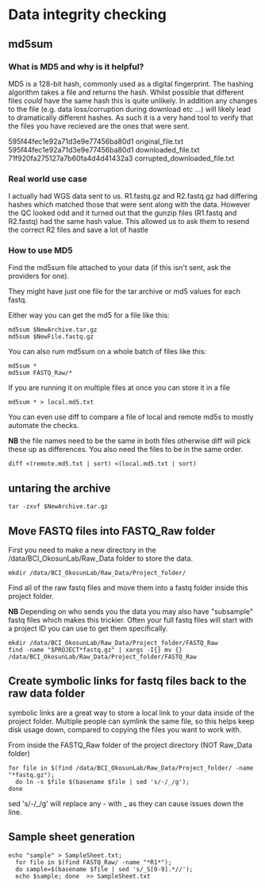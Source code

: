 # Data integrity checking

## md5sum

### What is MD5 and why is it helpful?

MD5 is a 128-bit hash, commonly used as a digital fingerprint. The hashing algorithm takes a file and returns the hash. Whilst possible that different files *could* have the same hash this is quite unlikely. In addition any changes to the file (e.g. data loss/corruption during download etc ...) will likely lead to dramatically different hashes. As such it is a very hand tool to verify that the files you have recieved are the ones that were sent.

595f44fec1e92a71d3e9e77456ba80d1 original_file.txt 
595f44fec1e92a71d3e9e77456ba80d1 downloaded_file.txt 
71f920fa275127a7b60fa4d4d41432a3 corrupted_downloaded_file.txt 

### Real world use case

I actually had WGS data sent to us. R1.fastq.gz and R2.fastq.gz had differing hashes which matched those that were sent along with the data. However the QC looked odd and it turned out that the gunzip files (R1.fastq and R2.fastq) had the same hash value. This allowed us to ask them to resend the correct R2 files and save a lot of hastle

### How to use MD5

Find the md5sum file attached to your data (if this isn't sent, ask the providers for one).

They might have just one file for the tar archive or md5 values for each fastq.

Either way you can get the md5 for a file like this:

```
md5sum $NewArchive.tar.gz
md5sum $NewFile.fastq.gz
```

You can also rum md5sum on a whole batch of files like this:

```
md5sum *
md5sum FASTQ_Raw/*
```

If you are running it on multiple files at once you can store it in a file

```
md5sum * > local.md5.txt
```

You can even use diff to compare a file of local and remote md5s to mostly automate the checks.

**NB** the file names need to be the same in both files otherwise diff will pick these up as differences. You also need the files to be in the same order. 

```
diff <(remote.md5.txt | sort) <(local.md5.txt | sort)
```

## untaring the archive

```
tar -zxvf $NewArchive.tar.gz
```


## Move FASTQ files into FASTQ_Raw folder

First you need to make a new directory in the /data/BCI_OkosunLab/Raw_Data folder to store the data.

```
mkdir /data/BCI_OkosunLab/Raw_Data/Project_folder/
```

Find all of the raw fastq files and move them into a fastq folder inside this project folder.

**NB** Depending on who sends you the data you may also have "subsample" fastq files which makes this trickier. Often your full fastq files will start with a project ID you can use to get them specifically. 

```
mkdir /data/BCI_OkosunLab/Raw_Data/Project_folder/FASTQ_Raw
find -name "$PROJECT*fastq.gz" | xargs -I{} mv {} /data/BCI_OkosunLab/Raw_Data/Project_folder/FASTQ_Raw
```

## Create symbolic links for fastq files back to the raw data folder

symbolic links are a great way to store a local link to your data inside of the project folder. Multiple people can symlink the same file, so this helps keep disk usage down, compared to copying the files you want to work with.

From inside the FASTQ_Raw folder of the project directory (NOT Raw_Data folder)

```
for file in $(find /data/BCI_OkosunLab/Raw_Data/Project_folder/ -name "*fastq.gz"); 
  do ln -s $file $(basename $file | sed 's/-/_/g');
done
```

sed 's/-/_/g' will replace any - with _ as they can cause issues down the line.

## Sample sheet generation

```
echo "sample" > SampleSheet.txt;
  for file in $(find FASTQ_Raw/ -name "*R1*");
  do sample=$(basename $file | sed 's/_S[0-9].*//');
  echo $sample; done  >> SampleSheet.txt
```
